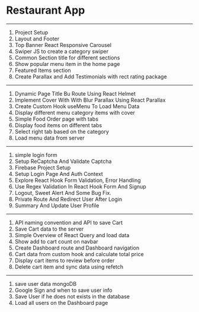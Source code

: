 # Restaurant App

---

1. Project Setup
1. Layout and Footer
1. Top Banner React Responsive Carousel
1. Swiper JS to create a category swiper
1. Common Section title for different sections
1. Show popular menu item in the home page
1. Featured Items section
1. Create Parallax and Add Testimonials with rect rating package

---

1. Dynamic Page Title Bu Route Using React Helmet
1. Implement Cover With With Blur Parallax Using React Parallax
1. Create Custom Hook useMenu To Load Menu Data
1. Display different menu category items with cover
1. Simple Food Order page with tabs
1. Display food items on different tabs
1. Select right tab based on the category
1. Load menu data from server

---

1. simple login form
1. Setup ReCaptcha And Validate Captcha
1. Firebase Project Setup
1. Setup Login Page And Auth Context
1. Explore React Hook Form Validation, Error Handling
1. Use Regex Validation In React Hook Form And Signup
1. Logout, Sweet Alert And Some Bug Fix.
1. Private Route And Redirect User After Login
1. Summary And Update User Profile

---

1. API naming convention and API to save Cart
1. Save Cart data to the server
1. Simple Overview of React Query and load data
1. Show add to cart count on navbar
1. Create Dashboard route and Dashboard navigation
1. Cart data from custom hook and calculate total price
1. Display cart items to review before order
1. Delete cart item and sync data using refetch

---

1. save user data mongoDB
1. Google Sign and when to save user info
1. Save User if he does not exists in the database
1. Load all users on the Dashboard page
